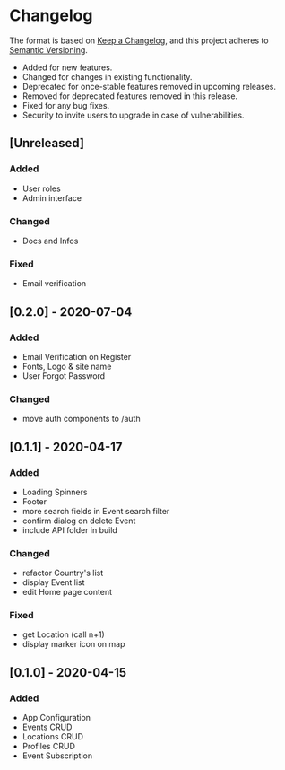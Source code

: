 # Changelog

The format is based on [Keep a Changelog](https://keepachangelog.com/en/1.0.0/),
and this project adheres to [Semantic Versioning](https://semver.org/spec/v2.0.0.html).

- Added for new features.
- Changed for changes in existing functionality.
- Deprecated for once-stable features removed in upcoming releases.
- Removed for deprecated features removed in this release.
- Fixed for any bug fixes.
- Security to invite users to upgrade in case of vulnerabilities.

## [Unreleased]

### Added

- User roles
- Admin interface

### Changed

- Docs and Infos

### Fixed

- Email verification

## [0.2.0] - 2020-07-04

### Added

- Email Verification on Register
- Fonts, Logo & site name
- User Forgot Password

### Changed

- move auth components to /auth

## [0.1.1] - 2020-04-17

### Added

- Loading Spinners
- Footer
- more search fields in Event search filter
- confirm dialog on delete Event
- include API folder in build

### Changed

- refactor Country's list
- display Event list
- edit Home page content

### Fixed

- get Location (call n+1)
- display marker icon on map

## [0.1.0] - 2020-04-15

### Added

- App Configuration
- Events CRUD
- Locations CRUD
- Profiles CRUD
- Event Subscription
